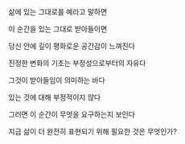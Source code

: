 삶에 있는 그대로를 예라고 말하면

이 순간을 있는 그대로 받아들이면

당신 안에 깊이 평화로운 공간감이 느껴진다

진정한 변화의 기초는 부정성으로부터의 자유다

그것이 받아들임이 의미하는 바다

있는 것에 대해 부정적이지 않다

그러면 이 순간이 무엇을 요구하는지 보인다

지금 삶이 더 완전히 표현되기 위해 필요한 것은 무엇인가?

